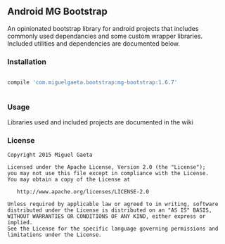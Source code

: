 ## Android MG Bootstrap

An opinionated bootstrap library for android projects that includes commonly used dependancies and some custom wrapper libraries.  Included utilities and dependencies are documented below.

### Installation

```groovy

compile 'com.miguelgaeta.bootstrap:mg-bootstrap:1.6.7'
    
```

### Usage

Libraries used and included projects are documented in the wiki


### License

    Copyright 2015 Miguel Gaeta

    Licensed under the Apache License, Version 2.0 (the "License");
    you may not use this file except in compliance with the License.
    You may obtain a copy of the License at

       http://www.apache.org/licenses/LICENSE-2.0

    Unless required by applicable law or agreed to in writing, software
    distributed under the License is distributed on an "AS IS" BASIS,
    WITHOUT WARRANTIES OR CONDITIONS OF ANY KIND, either express or implied.
    See the License for the specific language governing permissions and
    limitations under the License.
